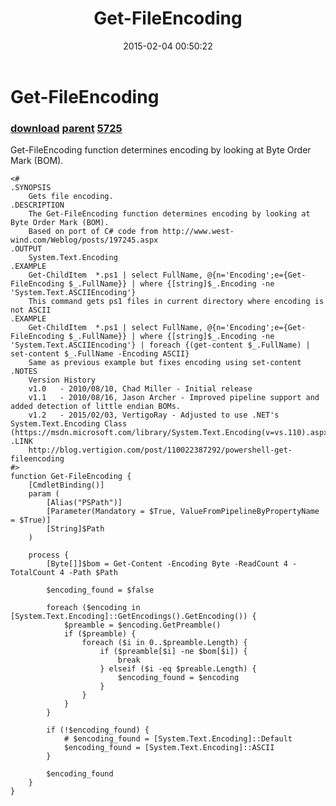 ﻿---
pid:            5724
parent:         2075
children:       5725
poster:         VertigoRay
title:          Get-FileEncoding
date:           2015-02-04 00:50:22
description:    Get-FileEncoding function determines encoding by looking at Byte Order Mark (BOM).
format:         posh
---

# Get-FileEncoding

### [download](5724.ps1) [parent](2075.md) [5725](5725.md)

Get-FileEncoding function determines encoding by looking at Byte Order Mark (BOM).

```posh
<#
.SYNOPSIS
    Gets file encoding.
.DESCRIPTION
    The Get-FileEncoding function determines encoding by looking at Byte Order Mark (BOM).
    Based on port of C# code from http://www.west-wind.com/Weblog/posts/197245.aspx
.OUTPUT
    System.Text.Encoding
.EXAMPLE
    Get-ChildItem  *.ps1 | select FullName, @{n='Encoding';e={Get-FileEncoding $_.FullName}} | where {[string]$_.Encoding -ne 'System.Text.ASCIIEncoding'}
    This command gets ps1 files in current directory where encoding is not ASCII
.EXAMPLE
    Get-ChildItem  *.ps1 | select FullName, @{n='Encoding';e={Get-FileEncoding $_.FullName}} | where {[string]$_.Encoding -ne 'System.Text.ASCIIEncoding'} | foreach {(get-content $_.FullName) | set-content $_.FullName -Encoding ASCII}
    Same as previous example but fixes encoding using set-content
.NOTES
    Version History
    v1.0   - 2010/08/10, Chad Miller - Initial release
    v1.1   - 2010/08/16, Jason Archer - Improved pipeline support and added detection of little endian BOMs.
    v1.2   - 2015/02/03, VertigoRay - Adjusted to use .NET's System.Text.Encoding Class (https://msdn.microsoft.com/library/System.Text.Encoding(v=vs.110).aspx)
.LINK
    http://blog.vertigion.com/post/110022387292/powershell-get-fileencoding
#>
function Get-FileEncoding {
    [CmdletBinding()]
    param (
        [Alias("PSPath")]
        [Parameter(Mandatory = $True, ValueFromPipelineByPropertyName = $True)]
        [String]$Path
    )
 
    process {
        [Byte[]]$bom = Get-Content -Encoding Byte -ReadCount 4 -TotalCount 4 -Path $Path
        
        $encoding_found = $false

        foreach ($encoding in [System.Text.Encoding]::GetEncodings().GetEncoding()) {
            $preamble = $encoding.GetPreamble()
            if ($preamble) {
                foreach ($i in 0..$preamble.Length) {
                    if ($preamble[$i] -ne $bom[$i]) {
                        break
                    } elseif ($i -eq $preable.Length) {
                        $encoding_found = $encoding
                    }
                }
            }
        }

        if (!$encoding_found) {
            # $encoding_found = [System.Text.Encoding]::Default
            $encoding_found = [System.Text.Encoding]::ASCII
        }

        $encoding_found
    }
}
```
